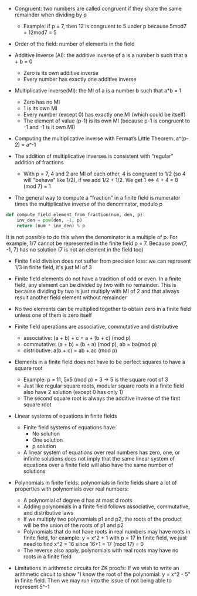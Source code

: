 - Congruent: two numbers are called congruent if they share the same remainder when dividing by p
  - Example: if p = 7, then 12 is congruent to 5 under p because 5mod7 = 12mod7 = 5

- Order of the field: number of elements in the field

- Additive Inverse (AI): the additive inverse of a is a number b such that a + b = 0
  - Zero is its own additive inverse
  - Every number has exactly one additive inverse

- Multiplicative inverse(MI): the MI of a is a number b such that a*b = 1
  - Zero has no MI
  - 1 is its own MI
  - Every number (except 0) has exactly one MI (which could be itself)
  - The element of value (p-1) is its own MI (because p-1 is congruent to -1 and -1 is it own MI)

- Computing the multiplicative inverse with Fermat’s Little Theorem: a^(p-2) = a^-1

- The addition of multiplicative inverses is consistent with “regular” addition of fractions
  - With p = 7, 4 and 2 are MI of each other, 4 is congruent to 1/2 (so 4 will "behave" like 1/2), if we add 1/2 + 1/2.
We get 1 ⇔ 4 + 4 = 8 (mod 7) = 1

- The general way to compute a “fraction” in a finite field is numerator times the multiplicative inverse of the denominator, modulo p
```python
def compute_field_element_from_fraction(num, den, p):
    inv_den = pow(den, -1, p)
    return (num * inv_den) % p
```
It is not possible to do this when the denominator is a multiple of p. For example, 1/7 cannot be represented in the finite field p = 7.
Because pow(7, -1, 7) has no solution (7 is not an element in the field too)

- Finite field division does not suffer from precision loss: we can represent 1/3 in finite field, it's just MI of 3

- Finite field elements do not have a tradition of odd or even. 
In a finite field, any element can be divided by two with no remainder. 
This is because dividing by two is just multiply with MI of 2 and that always result another field element without remainder

- No two elements can be multiplied together to obtain zero in a finite field unless one of them is zero itself

- Finite field operations are associative, commutative and distributive
  - associative: (a + b) + c = a + (b + c) (mod p)
  - commutative: (a + b) = (b + a) (mod p), ab = ba(mod p)
  - distributive: a(b + c) = ab + ac (mod p)

- Elements in a finite field does not have to be perfect squares to have a square root
  - Example: p = 11, 5x5 (mod p) = 3 -> 5 is the square root of 3
  - Just like regular square roots, modular square roots in a finite field also have 2 solution (except 0 has only 1)
  - The second square root is always the additive inverse of the first square root

- Linear systems of equations in finite fields
  - Finite field systems of equations have:
    - No solution
    - One solution
    - p solution
  - A linear system of equations over real numbers has zero, one, or infinite solutions does not imply that
  the same linear system of equations over a finite field will also have the same number of solutions

- Polynomials in finite fields: polynomials in finite fields share a lot of properties with polynomials over real numbers:
  - A polynomial of degree d has at most d roots
  - Adding polynomials in a finite field follows associative, commutative, and distributive laws
  - If we multiply two polynomials p1 and p2, the roots of the product will be the union of the roots of p1 and p2
  - Polynomials that do not have roots in real numbers may have roots in finite field, for example: y = x^2 + 1 with p = 17
In finite field, we just need to find x^2 = 16 since 16+1 = 17 (mod 17) = 0
  - The reverse also apply, polynomials with real roots may have no roots in a finite field
- Limitations in arithmetic circuits for ZK proofs: If we wish to write an arithmetic circuit to show "I know the root of the polynomial: y = x^2 - 5"
in finite field. Then we may run into the issue of not being able to represent 5^-1
  